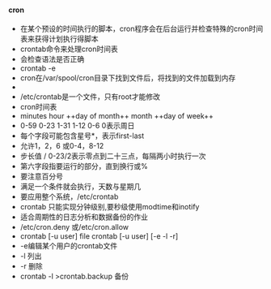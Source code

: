 #### cron
* 在某个预设的时间执行的脚本，cron程序会在后台运行并检查特殊的cron时间表来获得计划执行得脚本
* crontab命令来处理cron时间表
* 会检查语法是否正确
* crontab -e
* cron在/var/spool/cron目录下找到文件后，将找到的文件加载到内存
* 
* /etc/crontab是一个文件，只有root才能修改
* cron时间表
* minutes hour ++day of month++  month ++day of week++
* 0-59 0-23 1-31 1-12 0-6 0表示周日
* 每个字段可能包含星号*，表示first-last
* 允许1，2，6  或0-4，8-12
* 步长值  /<number>  0-23/2表示零点到二十三点，每隔两小时执行一次
* 第六字段指要运行的部分，直到换行或%
* 要注意百分号
* 满足一个条件就会执行，天数与星期几
* 要应用整个系统，/etc/crontab
* crontab 只能实现分钟级别,要秒级使用modtime和inotify
* 适合周期性的日志分析和数据备份的作业
* /etc/cron.deny 或/etc/cron.allow
* crontab [-u user] file crontab [-u user] [-e -l -r]
* -e编辑某个用户的crontab文件
* -l 列出
* -r 删除
* crontab -l >crontab.backup 备份

